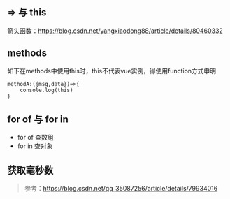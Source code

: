 ## => 与 this
箭头函数：https://blog.csdn.net/yangxiaodong88/article/details/80460332

## methods
如下在methods中使用this时，this不代表vue实例，得使用function方式申明
```
methodA:({msg,data})=>{
	console.log(this)
}
```

## for of 与 for in
- for of 查数组
- for in 查对象


## 获取毫秒数
> 参考：https://blog.csdn.net/qq_35087256/article/details/79934016
